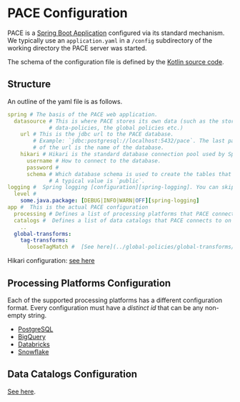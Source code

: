 # PACE Configuration

PACE is a [Spring Boot Application](https://docs.spring.io/spring-boot/docs/2.1.13.RELEASE/reference/html/boot-features-external-config.html#boot-features-external-config-application-property-files) configured via its standard mechanism. We typically use an `application.yaml` in a `/config` subdirectory of the working directory the PACE server was started.

The schema of the configuration file is defined by the [Kotlin source code](https://github.com/getstrm/pace/tree/alpha/app/src/main/kotlin/com/getstrm/pace/config).

## Structure

An outline of the yaml file is as follows.

```yaml
spring # The basis of the PACE web application.
  datasource # This is where PACE stores its own data (such as the stored
             # data-policies, the global policies etc.)
    url # This is the jdbc url to the PACE database.
        # Example: `jdbc:postgresql://localhost:5432/pace`. The last part
        # of the url is the name of the database.
    hikari # Hikari is the standard database connection pool used by Spring applications.
      username # How to connect to the database.
      password #
      schema # Which database schema is used to create the tables that PACE needs.
             # A typical value is `public`.
logging #  Spring logging [configuration][spring-logging]. You can skip this section completely.
  level #
    some.java.package: [DEBUG|INFO|WARN|OFF][spring-logging]
app #  This is the actual PACE configuration
  processing # Defines a list of processing platforms that PACE connects to on startup.
  catalogs #  Defines a list of data catalogs that PACE connects to on startup.
    ..
  global-transforms:
    tag-transforms:
      looseTagMatch #  [See here](../global-policies/global-transforms/README.md#tag-value-matching).
```

Hikari configuration: [see here](https://github.com/brettwooldridge/HikariCP#gear-configuration-knobs-baby)

## Processing Platforms Configuration

Each of the supported processing platforms has a different configuration format. Every configuration must have a _distinct id_ that can be any non-empty string.

* [PostgreSQL](integrations/processing-platform-integrations/postgres.md)
* [BigQuery](integrations/processing-platform-integrations/bigquery.md)
* [Databricks](integrations/processing-platform-integrations/databricks.md)
* [Snowflake](integrations/processing-platform-integrations/snowflake.md)

## Data Catalogs Configuration

[See here](integrations/data-catalog-integrations/).
